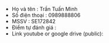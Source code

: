 - Họ và tên : Trần Tuấn Minh
- Số điện thoại : 0989888806
- MSSV : SE172842
- Điểm tự đánh giá : 
- Link youtube or google drive (public): 
